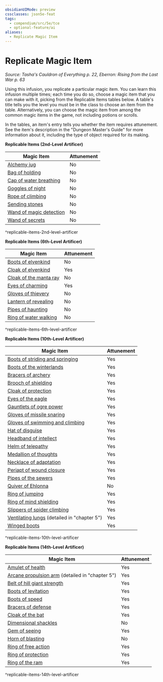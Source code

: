 ```yaml
---
obsidianUIMode: preview
cssclasses: json5e-feat
tags:
  - compendium/src/5e/tce
  - optional-feature/ai
aliases:
  - Replicate Magic Item
---
```

# Replicate Magic Item
*Source: Tasha's Cauldron of Everything p. 22, Eberron: Rising from the Last War p. 63*  

Using this infusion, you replicate a particular magic item. You can learn this infusion multiple times; each time you do so, choose a magic item that you can make with it, picking from the Replicable Items tables below. A table's title tells you the level you must be in the class to choose an item from the table. Alternatively, you can choose the magic item from among the common magic items in the game, not including potions or scrolls.

In the tables, an item's entry tells you whether the item requires attunement. See the item's description in the "Dungeon Master's Guide" for more information about it, including the type of object required for its making.

**Replicable Items (2nd-Level Artificer)**

| Magic Item | Attunement |
|------------|------------|
| [Alchemy jug](2-Mechanics/CLI/items/alchemy-jug.md) | No |
| [Bag of holding](2-Mechanics/CLI/items/bag-of-holding.md) | No |
| [Cap of water breathing](2-Mechanics/CLI/items/cap-of-water-breathing.md) | No |
| [Goggles of night](2-Mechanics/CLI/items/goggles-of-night.md) | No |
| [Rope of climbing](2-Mechanics/CLI/items/rope-of-climbing.md) | No |
| [Sending stones](2-Mechanics/CLI/items/sending-stones.md) | No |
| [Wand of magic detection](2-Mechanics/CLI/items/wand-of-magic-detection.md) | No |
| [Wand of secrets](2-Mechanics/CLI/items/wand-of-secrets.md) | No |
^replicable-items-2nd-level-artificer

**Replicable Items (6th-Level Artificer)**

| Magic Item | Attunement |
|------------|------------|
| [Boots of elvenkind](2-Mechanics/CLI/items/boots-of-elvenkind.md) | No |
| [Cloak of elvenkind](2-Mechanics/CLI/items/cloak-of-elvenkind.md) | Yes |
| [Cloak of the manta ray](2-Mechanics/CLI/items/cloak-of-the-manta-ray.md) | No |
| [Eyes of charming](2-Mechanics/CLI/items/eyes-of-charming.md) | Yes |
| [Gloves of thievery](2-Mechanics/CLI/items/gloves-of-thievery.md) | No |
| [Lantern of revealing](2-Mechanics/CLI/items/lantern-of-revealing.md) | No |
| [Pipes of haunting](2-Mechanics/CLI/items/pipes-of-haunting.md) | No |
| [Ring of water walking](2-Mechanics/CLI/items/ring-of-water-walking.md) | No |
^replicable-items-6th-level-artificer

**Replicable Items (10th-Level Artificer)**

| Magic Item | Attunement |
|------------|------------|
| [Boots of striding and springing](2-Mechanics/CLI/items/boots-of-striding-and-springing.md) | Yes |
| [Boots of the winterlands](2-Mechanics/CLI/items/boots-of-the-winterlands.md) | Yes |
| [Bracers of archery](2-Mechanics/CLI/items/bracers-of-archery.md) | Yes |
| [Brooch of shielding](2-Mechanics/CLI/items/brooch-of-shielding.md) | Yes |
| [Cloak of protection](2-Mechanics/CLI/items/cloak-of-protection.md) | Yes |
| [Eyes of the eagle](2-Mechanics/CLI/items/eyes-of-the-eagle.md) | Yes |
| [Gauntlets of ogre power](2-Mechanics/CLI/items/gauntlets-of-ogre-power.md) | Yes |
| [Gloves of missile snaring](2-Mechanics/CLI/items/gloves-of-missile-snaring.md) | Yes |
| [Gloves of swimming and climbing](2-Mechanics/CLI/items/gloves-of-swimming-and-climbing.md) | Yes |
| [Hat of disguise](2-Mechanics/CLI/items/hat-of-disguise.md) | Yes |
| [Headband of intellect](2-Mechanics/CLI/items/headband-of-intellect.md) | Yes |
| [Helm of telepathy](2-Mechanics/CLI/items/helm-of-telepathy.md) | Yes |
| [Medallion of thoughts](2-Mechanics/CLI/items/medallion-of-thoughts.md) | Yes |
| [Necklace of adaptation](2-Mechanics/CLI/items/necklace-of-adaptation.md) | Yes |
| [Periapt of wound closure](2-Mechanics/CLI/items/periapt-of-wound-closure.md) | Yes |
| [Pipes of the sewers](2-Mechanics/CLI/items/pipes-of-the-sewers.md) | Yes |
| [Quiver of Ehlonna](2-Mechanics/CLI/items/quiver-of-ehlonna.md) | No |
| [Ring of jumping](2-Mechanics/CLI/items/ring-of-jumping.md) | Yes |
| [Ring of mind shielding](2-Mechanics/CLI/items/ring-of-mind-shielding.md) | Yes |
| [Slippers of spider climbing](2-Mechanics/CLI/items/slippers-of-spider-climbing.md) | Yes |
| [Ventilating lungs](2-Mechanics/CLI/items/ventilating-lungs-erlw.md) (detailed in "chapter 5") | Yes |
| [Winged boots](2-Mechanics/CLI/items/winged-boots.md) | Yes |
^replicable-items-10th-level-artificer

**Replicable Items (14th-Level Artificer)**

| Magic Item | Attunement |
|------------|------------|
| [Amulet of health](2-Mechanics/CLI/items/amulet-of-health.md) | Yes |
| [Arcane propulsion arm](2-Mechanics/CLI/items/arcane-propulsion-arm-erlw.md) (detailed in "chapter 5") | Yes |
| [Belt of hill giant strength](2-Mechanics/CLI/items/belt-of-hill-giant-strength.md) | Yes |
| [Boots of levitation](2-Mechanics/CLI/items/boots-of-levitation.md) | Yes |
| [Boots of speed](2-Mechanics/CLI/items/boots-of-speed.md) | Yes |
| [Bracers of defense](2-Mechanics/CLI/items/bracers-of-defense.md) | Yes |
| [Cloak of the bat](2-Mechanics/CLI/items/cloak-of-the-bat.md) | Yes |
| [Dimensional shackles](2-Mechanics/CLI/items/dimensional-shackles.md) | No |
| [Gem of seeing](2-Mechanics/CLI/items/gem-of-seeing.md) | Yes |
| [Horn of blasting](2-Mechanics/CLI/items/horn-of-blasting.md) | No |
| [Ring of free action](2-Mechanics/CLI/items/ring-of-free-action.md) | Yes |
| [Ring of protection](2-Mechanics/CLI/items/ring-of-protection.md) | Yes |
| [Ring of the ram](2-Mechanics/CLI/items/ring-of-the-ram.md) | Yes |
^replicable-items-14th-level-artificer